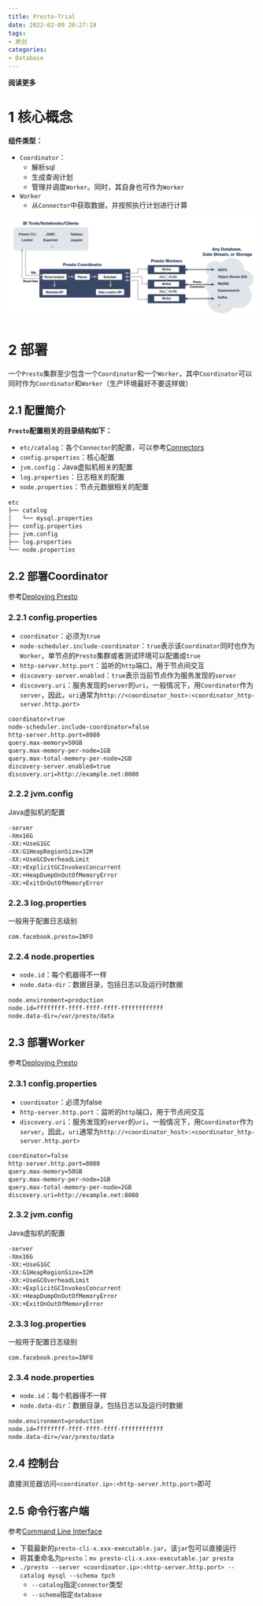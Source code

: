 ```yaml
---
title: Presto-Trial
date: 2022-02-09 20:27:19
tags: 
- 原创
categories: 
- Database
---
```


**阅读更多**

<!--more-->

# 1 核心概念

**组件类型：**

* `Coordinator`：
    * 解析sql
    * 生成查询计划
    * 管理并调度`Worker`。同时，其自身也可作为`Worker`
* `Worker`
    * 从`Connector`中获取数据，并按照执行计划进行计算

![presto_architecture](/images/DBMS-Products/presto_architecture.png)

# 2 部署

一个`Presto`集群至少包含一个`Coordinator`和一个`Worker`，其中`Coordinator`可以同时作为`Coordinator`和`Worker`（生产环境最好不要这样做）

## 2.1 配置简介

**`Presto`配置相关的目录结构如下：**

* `etc/catalog`：各个`Connector`的配置，可以参考[Connectors](https://prestodb.io/docs/current/connector.html)
* `config.properties`：核心配置
* `jvm.config`：Java虚拟机相关的配置
* `log.properties`：日志相关的配置
* `node.properties`：节点元数据相关的配置

```
etc
├── catalog
│   └── mysql.properties
├── config.properties
├── jvm.config
├── log.properties
└── node.properties
```

## 2.2 部署Coordinator

参考[Deploying Presto](https://prestodb.io/docs/current/installation/deployment.html)

### 2.2.1 config.properties

* `coordinator`：必须为`true`
* `node-scheduler.include-coordinator`：`true`表示该`Coordinator`同时也作为`Worker`，单节点的`Presto`集群或者测试环境可以配置成`true`
* `http-server.http.port`：监听的`http`端口，用于节点间交互
* `discovery-server.enabled`：`true`表示当前节点作为服务发现的`server`
* `discovery.uri`：服务发现的`server`的`uri`，一般情况下，用`Coordinator`作为`server`，因此，`uri`通常为`http://<coordinator_host>:<coordinator_http-server.http.port>`

```properties
coordinator=true
node-scheduler.include-coordinator=false
http-server.http.port=8080
query.max-memory=50GB
query.max-memory-per-node=1GB
query.max-total-memory-per-node=2GB
discovery-server.enabled=true
discovery.uri=http://example.net:8080
```

### 2.2.2 jvm.config

Java虚拟机的配置

```
-server
-Xmx16G
-XX:+UseG1GC
-XX:G1HeapRegionSize=32M
-XX:+UseGCOverheadLimit
-XX:+ExplicitGCInvokesConcurrent
-XX:+HeapDumpOnOutOfMemoryError
-XX:+ExitOnOutOfMemoryError
```

### 2.2.3 log.properties

一般用于配置日志级别

```properties
com.facebook.presto=INFO
```

### 2.2.4 node.properties

* `node.id`：每个机器得不一样
* `node.data-dir`：数据目录，包括日志以及运行时数据

```
node.environment=production
node.id=ffffffff-ffff-ffff-ffff-ffffffffffff
node.data-dir=/var/presto/data
```

## 2.3 部署Worker

参考[Deploying Presto](https://prestodb.io/docs/current/installation/deployment.html)

### 2.3.1 config.properties

* `coordinator`：必须为false
* `http-server.http.port`：监听的`http`端口，用于节点间交互
* `discovery.uri`：服务发现的`server`的`uri`，一般情况下，用`Coordinator`作为`server`，因此，`uri`通常为`http://<coordinator_host>:<coordinator_http-server.http.port>`

```properties
coordinator=false
http-server.http.port=8080
query.max-memory=50GB
query.max-memory-per-node=1GB
query.max-total-memory-per-node=2GB
discovery.uri=http://example.net:8080
```

### 2.3.2 jvm.config

Java虚拟机的配置

```
-server
-Xmx16G
-XX:+UseG1GC
-XX:G1HeapRegionSize=32M
-XX:+UseGCOverheadLimit
-XX:+ExplicitGCInvokesConcurrent
-XX:+HeapDumpOnOutOfMemoryError
-XX:+ExitOnOutOfMemoryError
```

### 2.3.3 log.properties

一般用于配置日志级别

```properties
com.facebook.presto=INFO
```

### 2.3.4 node.properties

* `node.id`：每个机器得不一样
* `node.data-dir`：数据目录，包括日志以及运行时数据

```
node.environment=production
node.id=ffffffff-ffff-ffff-ffff-ffffffffffff
node.data-dir=/var/presto/data
```

## 2.4 控制台

直接浏览器访问`<coordinator.ip>:<http-server.http.port>`即可

## 2.5 命令行客户端

参考[Command Line Interface](https://prestodb.io/docs/current/installation/cli.html)

* 下载最新的`presto-cli-x.xxx-executable.jar`，该`jar`包可以直接运行
* 将其重命名为`presto`：`mv presto-cli-x.xxx-executable.jar presto`
* `./presto --server <coordinator.ip>:<http-server.http.port> --catalog mysql --schema tpch`
    * `--catalog`指定`connector`类型
    * `--schema`指定`database`
